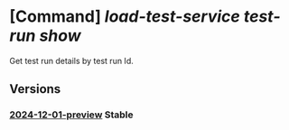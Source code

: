 # [Command] _load-test-service test-run show_

Get test run details by test run Id.

## Versions

### [2024-12-01-preview](/Resources/data-plane/microsoft.loadtestservice/L3Rlc3QtcnVucy97fQ==/2024-12-01-preview.xml) **Stable**

<!-- data-plane:microsoft.loadtestservice /test-runs/{} 2024-12-01-preview -->
